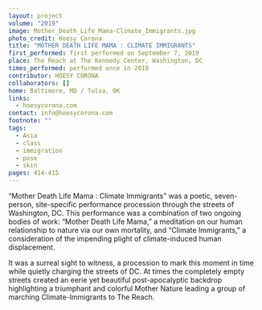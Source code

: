 ```yaml
---
layout: project
volume: "2019"
image: Mother_Death_Life_Mama-Climate_Immigrants.jpg
photo_credit: Hoesy Corona
title: "MOTHER DEATH LIFE MAMA : CLIMATE IMMIGRANTS"
first_performed: first performed on September 7, 2019
place: The Reach at The Kennedy Center, Washington, DC
times_performed: performed once in 2019
contributor: HOESY CORONA
collaborators: []
home: Baltimore, MD / Tulsa, OK
links:
  - hoesycorona.com
contact: info@hoesycorona.com
footnote: ""
tags:
  - Asia
  - class
  - immigration
  - pose
  - skin
pages: 414-415
---
```


“Mother Death Life Mama : Climate Immigrants” was a poetic, seven-person, site-specific performance procession through the streets of Washington, DC. This performance was a combination of two ongoing bodies of work: “Mother Death Life Mama,” a meditation on our human relationship to nature via our own mortality, and “Climate Immigrants,” a consideration of the impending plight of climate-induced human displacement.

It was a surreal sight to witness, a procession to mark this moment in time while quietly charging the streets of DC. At times the completely empty streets created an eerie yet beautiful post-apocalyptic backdrop highlighting a triumphant and colorful Mother Nature leading a group of marching Climate-Immigrants to The Reach.
